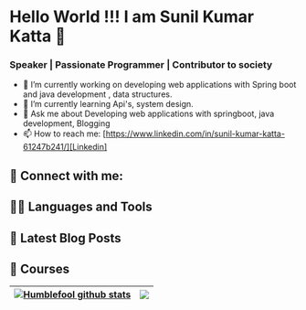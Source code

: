 # Hello World !!! I am Sunil Kumar Katta 👋 

### Speaker | Passionate Programmer | Contributor to society

- 🔭 I’m currently working on developing web applications with Spring boot and java development , data structures.
- 🌱 I’m currently learning Api's, system design.
- 💬 Ask me about Developing web applications with springboot, java development, Blogging
- 📫 How to reach me: [https://www.linkedin.com/in/sunil-kumar-katta-61247b241/][Linkedin]

## 🤝 Connect with me:

## 👨‍💻 Languages and Tools

## 📝 Latest Blog Posts

<!-- BLOG-POST-LIST:START -->


## :movie_camera: Courses  



| <a href="https://github.com/HumbleFool830/HumbleFool830"><img align="center" src="https://github-readme-stats.vercel.app/api?username=HumbleFool830&show_icons=true&include_all_commits=true&theme=buefy&hide_border=true" alt="Humblefool github stats" /></a> | <a href="https://github.com/HumbleFool830/HumbleFool830"><img align="center" src="https://github-readme-stats.vercel.app/api/top-langs/?username=HumbleFool830&layout=compact&theme=buefy&hide_border=true" /></a> |
| ------------- | ------------- |



[linkedin]: https://www.linkedin.com/in/sunil-kumar-katta-61247b241/

